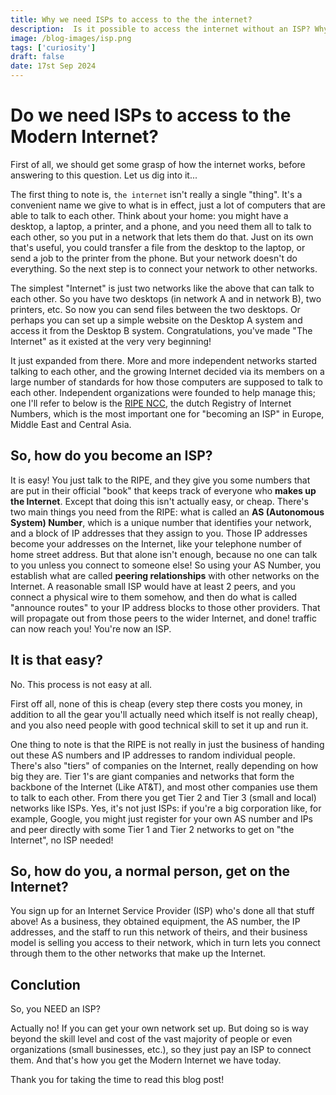 ```yaml
---
title: Why we need ISPs to access to the the internet?
description:  Is it possible to access the internet without an ISP? Why can't we just go straight to (for example) Google's servers and bypass the companies that charge us? 
image: /blog-images/isp.png
tags: ['curiosity']
draft: false
date: 17st Sep 2024
---
```

# Do we need ISPs to access to the Modern Internet?

First of all, we should get some grasp of how the internet works, before answering to this question.
Let us dig into it...

The first thing to note is, `the internet` isn't really a single "thing". It's a convenient name we give to what is in effect, just a lot of computers that are able to talk to each other. Think about your home: you might have a desktop, a laptop, a printer, and a phone, and you need them all to talk to each other, so you put in a network that lets them do that. Just on its own that's useful, you could transfer a file from the desktop to the laptop, or send a job to the printer from the phone. But your network doesn't do everything. So the next step is to connect your network to other networks. 

 
The simplest "Internet" is just two networks like the above that can talk to each other. So you have two desktops (in network A and in network B), two printers, etc. So now you can send files between the two desktops. Or perhaps you can set up a simple website on the Desktop A system and access it from the Desktop B system. Congratulations, you've made "The Internet" as it existed at the very very beginning! 

It just expanded from there. More and more independent networks started talking to each other, and the growing Internet decided via its members on a large number of standards for how those computers are supposed to talk to each other. Independent organizations were founded to help manage this; one I'll refer to below is the [RIPE NCC](https://www.ripe.net), the dutch Registry of Internet Numbers, which is the most important one for "becoming an ISP" in Europe, Middle East and Central Asia.

## So, how do you become an ISP?

It is easy! You just talk to the RIPE, and they give you some numbers that are put in their official "book" that keeps track of everyone who **makes up the Internet**. Except that doing this isn't actually easy, or cheap. There's two main things you need from the RIPE: what is called an **AS (Autonomous System) Number**, which is a unique number that identifies your network, and a block of IP addresses that they assign to you. Those IP addresses become your addresses on the Internet, like your telephone number of home street address. But that alone isn't enough, because no one can talk to you unless you connect to someone else! So using your AS Number, you establish what are called **peering relationships** with other networks on the Internet. A reasonable small ISP would have at least 2 peers, and you connect a physical wire to them somehow, and then do what is called "announce routes" to your IP address blocks to those other providers. That will propagate out from those peers to the wider Internet, and done! traffic can now reach you! You're now an ISP. 

## It is that easy?

No. This process is not easy at all.

First off all, none of this is cheap (every step there costs you money, in addition to all the gear you'll actually need which itself is not really cheap), and you also need people with good technical skill to set it up and run it. 

One thing to note is that the RIPE is not really in just the business of handing out these AS numbers and IP addresses to random individual people. There's also "tiers" of companies on the Internet, really depending on how big they are. Tier 1's are giant companies and networks that form the backbone of the Internet (Like AT&T), and most other companies use them to talk to each other. From there you get Tier 2 and Tier 3 (small and local) networks like ISPs. Yes, it's not just ISPs: if you're a big corporation like, for example, Google, you might just register for your own AS number and IPs and peer directly with some Tier 1 and Tier 2 networks to get on "the Internet", no ISP needed! 

## So, how do you, a normal person, get on the Internet?

You sign up for an Internet Service Provider (ISP) who's done all that stuff above! As a business, they obtained equipment, the AS number, the IP addresses, and the staff to run this network of theirs, and their business model is selling you access to their network, which in turn lets you connect through them to the other networks that make up the Internet.

## Conclution

So, you NEED an ISP?

Actually no! If you can get your own network set up. But doing so is way beyond the skill level and cost of the vast majority of people or even organizations (small businesses, etc.), so they just pay an ISP to connect them. And that's how you get the Modern Internet we have today.

Thank you for taking the time to read this blog post!